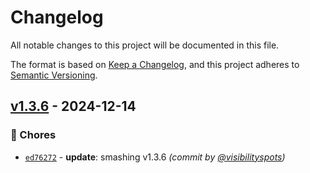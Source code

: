 # Changelog
All notable changes to this project will be documented in this file.

The format is based on [Keep a Changelog](https://keepachangelog.com/en/1.0.0/),
and this project adheres to [Semantic Versioning](https://semver.org/spec/v2.0.0.html).

## [v1.3.6] - 2024-12-14
### :wrench: Chores
- [`ed76272`](https://github.com/visibilityspots/dockerfile-smashing/commit/ed76272d8c939be01fce0fab2215a272fc7aa6ff) - **update**: smashing v1.3.6 *(commit by [@visibilityspots](https://github.com/visibilityspots))*

[v1.3.6]: https://github.com/visibilityspots/dockerfile-smashing/compare/v1.3.5...v1.3.6
